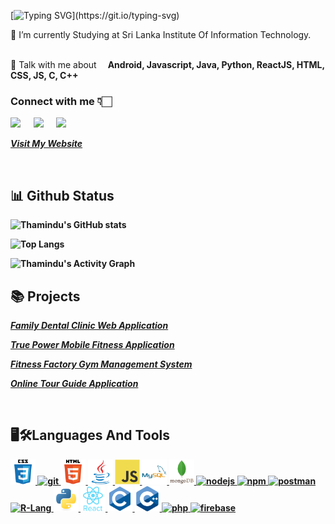 [![Typing SVG](https://readme-typing-svg.herokuapp.com?size=32&vCenter=true&width=650&lines=Hi+%F0%9F%91%8B%2C+I'm+Thamindu+Chankana.;Undergraduate+Software+Engineer.)](https://git.io/typing-svg)

🌱 I’m currently Studying at Sri Lanka Institute Of Information Technology.<br></br>

💬 Talk with me about &emsp;**Android, Javascript, Java, Python, ReactJS, HTML, CSS, JS, C, C++**

<h3><b>Connect with me 👇🏻</h3>
<a target="_blank" href="thaminduchankana@gmail.com"><img src="https://img.shields.io/badge/-Gmail-D14836?style=for-the-badge&logo=Gmail&logoColor=white"></img></a>
 
<a target="_blank" href="https://www.linkedin.com/in/thamindu-gamage-5391b5192/"><img src="https://img.shields.io/badge/-LinkedIn-0077B5?style=for-the-badge&logo=Linkedin&logoColor=white"></img></a>
 
<a target="_blank" href="https://twitter.com/Thamindu0707"><img src="https://img.shields.io/badge/-Twitter-1DA1F2?style=for-the-badge&logo=Twitter&logoColor=white"></img></a>

[***Visit My Website***](https://thaminduchankana.netlify.app/)

<br>

## 📊 Github Status

![Thamindu's GitHub stats](https://github-readme-stats.vercel.app/api?username=ThaminduChankana&show_icons=true&count_private=true&theme=react&hide_border=true&bg_color=0D1117)

![Top Langs](https://github-readme-stats.vercel.app/api/top-langs/?username=ThaminduChankana&langs_count=8&count_private=true&layout=compact&theme=react&hide_border=true&bg_color=0D1117)

![Thamindu's Activity Graph](https://activity-graph.herokuapp.com/graph?username=ThaminduChankana&bg_color=0D1117&color=5BCDEC&line=5BCDEC&point=FFFFFF&hide_border=true)

## 📚 Projects

[*Family Dental Clinic Web Application* ](https://github.com/ThaminduChankana/Family-Dental-Clinic)

[*True Power Mobile Fitness Application* ](https://github.com/ThaminduChankana/True-Power)

[*Fitness Factory Gym Management System*](https://github.com/ThaminduChankana/Fitness-Factory)

[*Online Tour Guide Application*](https://github.com/ThaminduChankana/Online-Tour-Guide)

<br>

## 🖥️🛠️Languages And Tools

<p align="left">
	<a href="https://www.w3schools.com/css/" target="_blank"> 
		 <img src="https://raw.githubusercontent.com/devicons/devicon/master/icons/css3/css3-original-wordmark.svg" alt="css3" width="40" height="40"/> 
	</a>
	<a href="https://git-scm.com/" target="_blank"> 
		 <img src="https://www.vectorlogo.zone/logos/git-scm/git-scm-icon.svg" alt="git" width="40" height="40"/>
	</a>
	<a href="https://www.w3.org/html/" target="_blank"> 
		<img src="https://raw.githubusercontent.com/devicons/devicon/master/icons/html5/html5-original-wordmark.svg" alt="html5" width="40" height="40"/> 
	</a> 
	<a href="https://www.java.com" target="_blank"> 
		<img src="https://raw.githubusercontent.com/devicons/devicon/master/icons/java/java-original.svg" alt="java" width="40" height="40"/> 
	</a> 
	<a href="https://developer.mozilla.org/en-US/docs/Web/JavaScript" target="_blank"> 
		<img src="https://raw.githubusercontent.com/devicons/devicon/master/icons/javascript/javascript-original.svg" alt="javascript" width="40" height="40"/> 
	</a> 
	<a href="https://www.mysql.com/" target="_blank"> 
		<img src="https://raw.githubusercontent.com/devicons/devicon/master/icons/mysql/mysql-original-wordmark.svg" alt="mysql" width="40" height="40"/> 
	</a> 
	<a href="https://www.mongodb.com/" target="_blank"> 
		<img src="https://raw.githubusercontent.com/devicons/devicon/master/icons/mongodb/mongodb-original-wordmark.svg" alt="mongodb" width="40" height="40"/> 
	</a> 
	<a href="https://nodejs.org" target="_blank"> 
		<img src="https://cdn.worldvectorlogo.com/logos/nodejs-1.svg" alt="nodejs" width="40" height="40"/> 
	</a> 
	<a href="https://www.npmjs.com/" target="_blank"> 
		<img src="https://cdn.worldvectorlogo.com/logos/npm.svg" alt="npm" width="40" height="40"/> 
	</a>  
	<a href="https://postman.com" target="_blank"> 
		<img src="https://www.vectorlogo.zone/logos/getpostman/getpostman-icon.svg" alt="postman" width="40" height="40"/>
	</a> 
	<a href="https://www.r-project.org/" target="_blank"> 
		<img src="https://cdn.worldvectorlogo.com/logos/r-lang.svg" alt="R-Lang" width="40" height="40"/> 
	</a> 
	<a href="https://www.python.org" target="_blank"> 
		<img src="https://raw.githubusercontent.com/devicons/devicon/master/icons/python/python-original.svg" alt="python" width="40" height="40"/> 
	</a>
	<a href="https://reactjs.org/" target="_blank"> 
		<img src="https://raw.githubusercontent.com/devicons/devicon/master/icons/react/react-original-wordmark.svg" alt="react" width="40" height="40"/> 
	</a> 
	<a href="https://www.cprogramming.com/" rel="nofollow"> 
		<img src="https://raw.githubusercontent.com/devicons/devicon/master/icons/c/c-original.svg" alt="c" width="40" height="40" style="max-width: 100%;"> 
	</a>
	<a href="https://www.w3schools.com/cpp/" rel="nofollow"> 
		<img src="https://raw.githubusercontent.com/devicons/devicon/master/icons/cplusplus/cplusplus-original.svg" alt="cplusplus" width="40" height="40" style="max-width: 100%;"> </a><a href="https://www.php.net/" rel="nofollow"> 
		<img src="https://camo.githubusercontent.com/28964c7500b5e88b9c83c33e5f8e7b7dd9b4b86ee35e8e25431c70486ac4aecd/68747470733a2f2f7777772e766563746f726c6f676f2e7a6f6e652f6c6f676f732f7068702f7068702d69636f6e2e737667" alt="php" width="40" height="40" data-canonical-src="https://www.vectorlogo.zone/logos/php/php-icon.svg" style="max-width: 100%;">
	 </a>
	 <a href="https://firebase.google.com/" rel="nofollow">
		 <img src="https://camo.githubusercontent.com/dd4b2422ed3bfc9da88c43d18550375c66f9584327dff7ecc19315ce50b96f07/68747470733a2f2f7777772e766563746f726c6f676f2e7a6f6e652f6c6f676f732f66697265626173652f66697265626173652d69636f6e2e737667" alt="firebase" width="40" height="40" data-canonical-src="https://www.vectorlogo.zone/logos/firebase/firebase-icon.svg" style="max-width: 100%;">
	</a>
</p>

[linkedin]: https://www.linkedin.com/in/thamindu-gamage-5391b5192/
